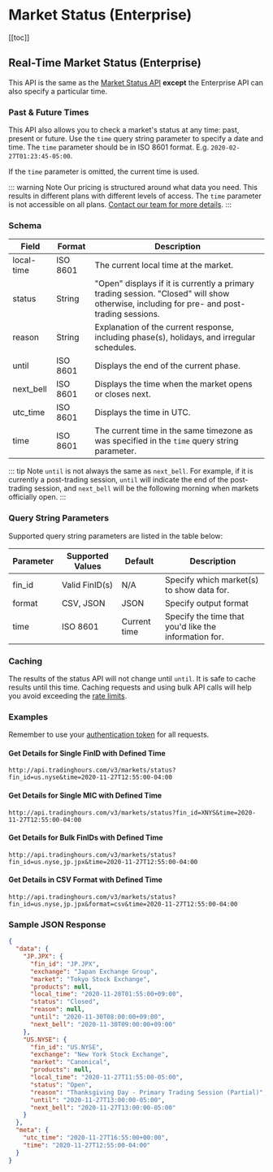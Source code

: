 # Market Status (Enterprise)

[[toc]]

## Real-Time Market Status (Enterprise)

This API is the same as the [Market Status API](../endpoints/market-status.md) **except** the Enterprise API can also specify a particular time.

### Past & Future Times

This API also allows you to check a market's status at any time: past, present or future. Use the `time` query string parameter to specify a date and time. The `time` parameter should be in ISO 8601 format. E.g. `2020-02-27T01:23:45-05:00`.

If the `time` parameter is omitted, the current time is used.

::: warning Note
Our pricing is structured around what data you need. This results in different plans with different levels of access. The `time` parameter is not accessible on all plans. [Contact our team for more details](https://www.tradinghours.com/contact).
:::

### Schema
| Field | Format | Description |
| ------------- | ------------- | --------- |
| local-time | ISO 8601 | The current local time at the market. |
| status | String | "Open" displays if it is currently a primary trading session. "Closed" will show otherwise, including for pre- and post-trading sessions. |
| reason | String | Explanation of the current response, including phase(s), holidays, and irregular schedules. |
| until | ISO 8601 | Displays the end of the current phase. |
| next_bell | ISO 8601 | Displays the time when the market opens or closes next. |
| utc_time | ISO 8601 | Displays the time in UTC. |
| time | ISO 8601 | The current time in the same timezone as was specified in the `time` query string parameter. |


::: tip Note
`until` is not always the same as `next_bell`. For example, if it is currently a post-trading session, `until` will indicate the end of the post-trading session, and `next_bell` will be the following morning when markets officially open.
:::

### Query String Parameters
Supported query string parameters are listed in the table below:

| Parameter | Supported Values | Default | Description |
| ------------- | ------------- | --------- | --------- |
| fin_id | Valid FinID(s) | N/A | Specify which market(s) to show data for. |
| format | CSV, JSON | JSON | Specify output format |
| time | ISO 8601 | Current time | Specify the time that you'd like the information for. |

### Caching

The results of the status API will not change until `until`.
It is safe to cache results until this time.
Caching requests and using bulk API calls will help you avoid exceeding the [rate limits](../api-details.md#rate-limits).

### Examples
Remember to use your [authentication token](../authentication.md) for all requests.

#### Get Details for Single FinID with Defined Time
```
http://api.tradinghours.com/v3/markets/status?fin_id=us.nyse&time=2020-11-27T12:55:00-04:00
```
#### Get Details for Single MIC with Defined Time
```
http://api.tradinghours.com/v3/markets/status?fin_id=XNYS&time=2020-11-27T12:55:00-04:00
```

#### Get Details for Bulk FinIDs with Defined Time

```
http://api.tradinghours.com/v3/markets/status?fin_id=us.nyse,jp.jpx&time=2020-11-27T12:55:00-04:00
```

#### Get Details in CSV Format with Defined Time

```
http://api.tradinghours.com/v3/markets/status?fin_id=us.nyse,jp.jpx&format=csv&time=2020-11-27T12:55:00-04:00
```

### Sample JSON Response

```json
{
  "data": {
    "JP.JPX": {
      "fin_id": "JP.JPX",
      "exchange": "Japan Exchange Group",
      "market": "Tokyo Stock Exchange",
      "products": null,
      "local_time": "2020-11-28T01:55:00+09:00",
      "status": "Closed",
      "reason": null,
      "until": "2020-11-30T08:00:00+09:00",
      "next_bell": "2020-11-30T09:00:00+09:00"
    },
    "US.NYSE": {
      "fin_id": "US.NYSE",
      "exchange": "New York Stock Exchange",
      "market": "Canonical",
      "products": null,
      "local_time": "2020-11-27T11:55:00-05:00",
      "status": "Open",
      "reason": "Thanksgiving Day - Primary Trading Session (Partial)",
      "until": "2020-11-27T13:00:00-05:00",
      "next_bell": "2020-11-27T13:00:00-05:00"
    }
  },
  "meta": {
    "utc_time": "2020-11-27T16:55:00+00:00",
    "time": "2020-11-27T12:55:00-04:00"
  }
}
```
